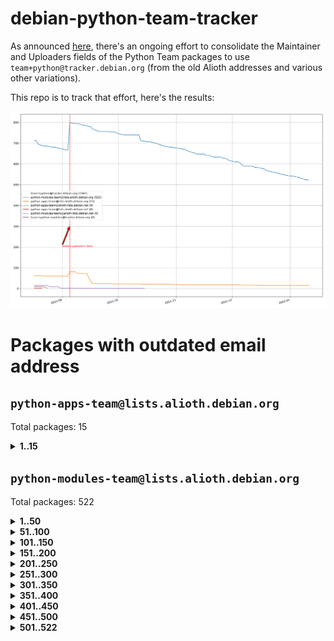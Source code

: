 # debian-python-team-tracker



As announced [here](https://lists.debian.org/debian-python/2021/08/msg00006.html), there's an ongoing effort to consolidate the Maintainer and Uploaders fields of the Python Team packages to use `team+python@tracker.debian.org` (from the old Alioth addresses and various other variations).



This repo is to track that effort, here's the results:



![Python team emails](images/python_team_emails.svg)


# Packages with outdated email address

## `python-apps-team@lists.alioth.debian.org`
Total packages: 15
<details>
<summary><b>1..15</b></summary>


| # | Package | Version |
| --- | --- | --- |
| 1 | [ctop](https://tracker.debian.org/ctop) | 1.0.0-2.1 |
| 2 | [db2twitter](https://tracker.debian.org/db2twitter) | 0.6-1.1 |
| 3 | [dodgy](https://tracker.debian.org/dodgy) | 0.1.9-3 |
| 4 | [etm](https://tracker.debian.org/etm) | 3.2.30-1.1 |
| 5 | [firmware-microbit-micropython](https://tracker.debian.org/firmware-microbit-micropython) | 1.0.1-2 |
| 6 | [freealchemist](https://tracker.debian.org/freealchemist) | 0.5-1.1 |
| 7 | [kanboard-cli](https://tracker.debian.org/kanboard-cli) | 0.0.2-1.1 |
| 8 | [lightyears](https://tracker.debian.org/lightyears) | 1.4-2 |
| 9 | [pipenv](https://tracker.debian.org/pipenv) | 11.9.0-1.1 |
| 10 | [prospector](https://tracker.debian.org/prospector) | 1.1.7-2 |
| 11 | [pybik](https://tracker.debian.org/pybik) | 3.0-3.1 |
| 12 | [retweet](https://tracker.debian.org/retweet) | 0.10-1.1 |
| 13 | [sen](https://tracker.debian.org/sen) | 0.6.1-0.1 |
| 14 | [sinntp](https://tracker.debian.org/sinntp) | 1.6-1.2 |
| 15 | [smem](https://tracker.debian.org/smem) | 1.5-1.1 |
</details>

## `python-modules-team@lists.alioth.debian.org`
Total packages: 522
<details>
<summary><b>1..50</b></summary>


| # | Package | Version |
| --- | --- | --- |
| 1 | [anorack](https://tracker.debian.org/anorack) | 0.2.7-1 |
| 2 | [anosql](https://tracker.debian.org/anosql) | 1.0.1-1 |
| 3 | [appdirs](https://tracker.debian.org/appdirs) | 1.4.4-1 |
| 4 | [asn1crypto](https://tracker.debian.org/asn1crypto) | 1.4.0-1 |
| 5 | [astral](https://tracker.debian.org/astral) | 1.6.1-2 |
| 6 | [authres](https://tracker.debian.org/authres) | 1.2.0-2 |
| 7 | [automat](https://tracker.debian.org/automat) | 20.2.0-1 |
| 8 | [azure-cosmos-table-python](https://tracker.debian.org/azure-cosmos-table-python) | 1.0.5+git20191025-5 |
| 9 | [bdist-nsi](https://tracker.debian.org/bdist-nsi) | 0.1.5-2 |
| 10 | [bernhard](https://tracker.debian.org/bernhard) | 0.2.6-2 |
| 11 | [betamax](https://tracker.debian.org/betamax) | 0.8.1-2 |
| 12 | [bibtexparser](https://tracker.debian.org/bibtexparser) | 1.1.0+ds-3 |
| 13 | [binaryornot](https://tracker.debian.org/binaryornot) | 0.4.4+dfsg-4 |
| 14 | [bitstruct](https://tracker.debian.org/bitstruct) | 8.9.0-1 |
| 15 | [case](https://tracker.debian.org/case) | 1.5.3+dfsg-3 |
| 16 | [cerealizer](https://tracker.debian.org/cerealizer) | 0.8.1-3 |
| 17 | [chardet](https://tracker.debian.org/chardet) | 4.0.0-1 |
| 18 | [chargebee-python](https://tracker.debian.org/chargebee-python) | 1.6.6-1 |
| 19 | [codicefiscale](https://tracker.debian.org/codicefiscale) | 0.9+ds0-2 |
| 20 | [colorclass](https://tracker.debian.org/colorclass) | 2.2.0-2.2 |
| 21 | [colorspacious](https://tracker.debian.org/colorspacious) | 1.1.2-2 |
| 22 | [commonmark](https://tracker.debian.org/commonmark) | 0.9.1-3 |
| 23 | [constantly](https://tracker.debian.org/constantly) | 15.1.0-2 |
| 24 | [contextlib2](https://tracker.debian.org/contextlib2) | 0.6.0.post1-1 |
| 25 | [cookiecutter](https://tracker.debian.org/cookiecutter) | 1.7.3-1 |
| 26 | [coreapi](https://tracker.debian.org/coreapi) | 2.3.3-4 |
| 27 | [coreschema](https://tracker.debian.org/coreschema) | 0.0.4-3 |
| 28 | [cov-core](https://tracker.debian.org/cov-core) | 1.15.0-3 |
| 29 | [cppy](https://tracker.debian.org/cppy) | 1.1.0-2 |
| 30 | [cram](https://tracker.debian.org/cram) | 0.7-4 |
| 31 | [cssutils](https://tracker.debian.org/cssutils) | 1.0.2-3 |
| 32 | [d2to1](https://tracker.debian.org/d2to1) | 0.2.12-2 |
| 33 | [deap](https://tracker.debian.org/deap) | 1.3.1-2 |
| 34 | [debiancontributors](https://tracker.debian.org/debiancontributors) | 0.7.8-2 |
| 35 | [devpi-common](https://tracker.debian.org/devpi-common) | 3.2.2-1.1 |
| 36 | [django-ajax-selects](https://tracker.debian.org/django-ajax-selects) | 1.7.0-3 |
| 37 | [django-bitfield](https://tracker.debian.org/django-bitfield) | 1.9.6-2 |
| 38 | [django-dirtyfields](https://tracker.debian.org/django-dirtyfields) | 1.3.1-2 |
| 39 | [django-downloadview](https://tracker.debian.org/django-downloadview) | 2.1.1-1 |
| 40 | [django-environ](https://tracker.debian.org/django-environ) | 0.4.4-2 |
| 41 | [django-filter](https://tracker.debian.org/django-filter) | 2.4.0-1 |
| 42 | [django-hvad](https://tracker.debian.org/django-hvad) | 1.8.0-1.1 |
| 43 | [django-js-reverse](https://tracker.debian.org/django-js-reverse) | 0.7.3-1.1 |
| 44 | [django-macaddress](https://tracker.debian.org/django-macaddress) | 1.5.0-2 |
| 45 | [django-memoize](https://tracker.debian.org/django-memoize) | 2.2.0+dfsg-1 |
| 46 | [django-nose](https://tracker.debian.org/django-nose) | 1.4.6-2.1 |
| 47 | [django-notification](https://tracker.debian.org/django-notification) | 1.2.0-3 |
| 48 | [django-pagination](https://tracker.debian.org/django-pagination) | 1.0.7-4 |
| 49 | [django-paintstore](https://tracker.debian.org/django-paintstore) | 0.2-4 |
| 50 | [django-picklefield](https://tracker.debian.org/django-picklefield) | 3.0.1-1 |
</details>
<details>
<summary><b>51..100</b></summary>

| # | Package | Version |
| --- | --- | --- |
| 51 | [django-pipeline](https://tracker.debian.org/django-pipeline) | 1.6.14-3 |
| 52 | [django-q](https://tracker.debian.org/django-q) | 1.2.1-1 |
| 53 | [django-recurrence](https://tracker.debian.org/django-recurrence) | 1.10.3-1 |
| 54 | [django-simple-redis-admin](https://tracker.debian.org/django-simple-redis-admin) | 1.4.0-2 |
| 55 | [django-stronghold](https://tracker.debian.org/django-stronghold) | 0.3.0+debian-2 |
| 56 | [django-webpack-loader](https://tracker.debian.org/django-webpack-loader) | 0.6.0-2 |
| 57 | [django-wkhtmltopdf](https://tracker.debian.org/django-wkhtmltopdf) | 3.3.0-1 |
| 58 | [django-xmlrpc](https://tracker.debian.org/django-xmlrpc) | 0.1.8-2 |
| 59 | [djangorestframework-api-key](https://tracker.debian.org/djangorestframework-api-key) | 2.0.0-2 |
| 60 | [dkimpy](https://tracker.debian.org/dkimpy) | 1.0.5-1 |
| 61 | [dnsdiag](https://tracker.debian.org/dnsdiag) | 1.7.0-1.1 |
| 62 | [dockerpty](https://tracker.debian.org/dockerpty) | 0.4.1-2 |
| 63 | [dominate](https://tracker.debian.org/dominate) | 2.3.1-2 |
| 64 | [drf-generators](https://tracker.debian.org/drf-generators) | 0.5.0-1 |
| 65 | [elasticsearch-curator](https://tracker.debian.org/elasticsearch-curator) | 5.8.1-1 |
| 66 | [enum34](https://tracker.debian.org/enum34) | 1.1.6-4 |
| 67 | [enzyme](https://tracker.debian.org/enzyme) | 0.4.1-2 |
| 68 | [exam](https://tracker.debian.org/exam) | 0.10.5-3 |
| 69 | [factory-boy](https://tracker.debian.org/factory-boy) | 2.11.1-3 |
| 70 | [faker](https://tracker.debian.org/faker) | 0.9.3-0.1 |
| 71 | [fakesleep](https://tracker.debian.org/fakesleep) | 0.1-2 |
| 72 | [fastchunking](https://tracker.debian.org/fastchunking) | 0.0.3-2 |
| 73 | [feedgenerator](https://tracker.debian.org/feedgenerator) | 1.9-2 |
| 74 | [flake8-polyfill](https://tracker.debian.org/flake8-polyfill) | 1.0.2-2 |
| 75 | [flask-api](https://tracker.debian.org/flask-api) | 1.1+dfsg-1.1 |
| 76 | [flask-babelex](https://tracker.debian.org/flask-babelex) | 0.9.4-1 |
| 77 | [flask-bcrypt](https://tracker.debian.org/flask-bcrypt) | 0.7.1-2 |
| 78 | [flask-compress](https://tracker.debian.org/flask-compress) | 1.4.0-3 |
| 79 | [flask-gravatar](https://tracker.debian.org/flask-gravatar) | 0.4.2-2 |
| 80 | [flask-htmlmin](https://tracker.debian.org/flask-htmlmin) | 1.3.2-2 |
| 81 | [flask-ldapconn](https://tracker.debian.org/flask-ldapconn) | 0.7.2-1.1 |
| 82 | [flask-limiter](https://tracker.debian.org/flask-limiter) | 1.0.1-2 |
| 83 | [flask-login](https://tracker.debian.org/flask-login) | 0.5.0-1 |
| 84 | [flask-mail](https://tracker.debian.org/flask-mail) | 0.9.1+dfsg1-1.1 |
| 85 | [flask-mongoengine](https://tracker.debian.org/flask-mongoengine) | 0.9.3-4 |
| 86 | [flask-multistatic](https://tracker.debian.org/flask-multistatic) | 1.0-2 |
| 87 | [flask-script](https://tracker.debian.org/flask-script) | 2.0.6-2 |
| 88 | [flask-silk](https://tracker.debian.org/flask-silk) | 0.2-18 |
| 89 | [flask-wtf](https://tracker.debian.org/flask-wtf) | 0.14.3-1 |
| 90 | [flufl.bounce](https://tracker.debian.org/flufl.bounce) | 3.0.1-1 |
| 91 | [flufl.enum](https://tracker.debian.org/flufl.enum) | 4.1.1-3 |
| 92 | [flufl.i18n](https://tracker.debian.org/flufl.i18n) | 3.0.1-1 |
| 93 | [flufl.lock](https://tracker.debian.org/flufl.lock) | 5.0.1-1 |
| 94 | [flufl.password](https://tracker.debian.org/flufl.password) | 1.3-3 |
| 95 | [flufl.testing](https://tracker.debian.org/flufl.testing) | 0.7-2 |
| 96 | [gerritlib](https://tracker.debian.org/gerritlib) | 0.8.0-2 |
| 97 | [gmplot](https://tracker.debian.org/gmplot) | 1.2.0-2 |
| 98 | [gtextfsm](https://tracker.debian.org/gtextfsm) | 1.1.0-2 |
| 99 | [gtts](https://tracker.debian.org/gtts) | 2.0.3-1 |
| 100 | [gtts-token](https://tracker.debian.org/gtts-token) | 1.1.3-1 |
</details>
<details>
<summary><b>101..150</b></summary>

| # | Package | Version |
| --- | --- | --- |
| 101 | [guzzle-sphinx-theme](https://tracker.debian.org/guzzle-sphinx-theme) | 0.7.11-5 |
| 102 | [hachoir](https://tracker.debian.org/hachoir) | 3.1.0+dfsg-3 |
| 103 | [haproxy-log-analysis](https://tracker.debian.org/haproxy-log-analysis) | 2.0~b0-2 |
| 104 | [heapdict](https://tracker.debian.org/heapdict) | 1.0.1-1 |
| 105 | [hiro](https://tracker.debian.org/hiro) | 0.5-2 |
| 106 | [hypothesis-auto](https://tracker.debian.org/hypothesis-auto) | 1.1.4-2 |
| 107 | [importmagic](https://tracker.debian.org/importmagic) | 0.1.7-2 |
| 108 | [inflection](https://tracker.debian.org/inflection) | 0.3.1-2 |
| 109 | [jpylyzer](https://tracker.debian.org/jpylyzer) | 2.0.0-3 |
| 110 | [json-tricks](https://tracker.debian.org/json-tricks) | 3.11.0-2 |
| 111 | [jsonhyperschema-codec](https://tracker.debian.org/jsonhyperschema-codec) | 1.0.3-2 |
| 112 | [junos-eznc](https://tracker.debian.org/junos-eznc) | 2.1.7-3 |
| 113 | [jupyter-sphinx-theme](https://tracker.debian.org/jupyter-sphinx-theme) | 0.0.6+ds1-10 |
| 114 | [kitchen](https://tracker.debian.org/kitchen) | 1.2.6-2 |
| 115 | [kivy](https://tracker.debian.org/kivy) | 1.11.0-2 |
| 116 | [lazr.delegates](https://tracker.debian.org/lazr.delegates) | 2.0.3-2 |
| 117 | [lazr.smtptest](https://tracker.debian.org/lazr.smtptest) | 2.0.3-2 |
| 118 | [lexicon](https://tracker.debian.org/lexicon) | 3.3.17-1 |
| 119 | [libthumbor](https://tracker.debian.org/libthumbor) | 1.3.3-2 |
| 120 | [logilab-constraint](https://tracker.debian.org/logilab-constraint) | 0.6.0-2 |
| 121 | [mako](https://tracker.debian.org/mako) | 1.1.3+ds1-2 |
| 122 | [manuel](https://tracker.debian.org/manuel) | 1.10.1-2 |
| 123 | [mercurial-extension-utils](https://tracker.debian.org/mercurial-extension-utils) | 1.5.1-3 |
| 124 | [mercurial-keyring](https://tracker.debian.org/mercurial-keyring) | 1.3.1-3 |
| 125 | [milksnake](https://tracker.debian.org/milksnake) | 0.1.5-1 |
| 126 | [mimerender](https://tracker.debian.org/mimerender) | 0.6.0-2 |
| 127 | [mmllib](https://tracker.debian.org/mmllib) | 0.3.0.post1-2 |
| 128 | [mockldap](https://tracker.debian.org/mockldap) | 0.3.0-4 |
| 129 | [modernize](https://tracker.debian.org/modernize) | 0.7-2 |
| 130 | [moksha.common](https://tracker.debian.org/moksha.common) | 1.2.5-4 |
| 131 | [mrtparse](https://tracker.debian.org/mrtparse) | 1.6-2 |
| 132 | [musicbrainzngs](https://tracker.debian.org/musicbrainzngs) | 0.7.1-2 |
| 133 | [mutagen](https://tracker.debian.org/mutagen) | 1.45.1-2 |
| 134 | [mwic](https://tracker.debian.org/mwic) | 0.7.8-1 |
| 135 | [mysql-connector-python](https://tracker.debian.org/mysql-connector-python) | 8.0.15-2 |
| 136 | [nb2plots](https://tracker.debian.org/nb2plots) | 0.6-2 |
| 137 | [netmiko](https://tracker.debian.org/netmiko) | 2.4.2-1 |
| 138 | [networkx](https://tracker.debian.org/networkx) | 2.5+ds-2 |
| 139 | [nose2](https://tracker.debian.org/nose2) | 0.9.2-1 |
| 140 | [nose2-cov](https://tracker.debian.org/nose2-cov) | 1.0a4-3 |
| 141 | [ntplib](https://tracker.debian.org/ntplib) | 0.3.3-2 |
| 142 | [numpy-stl](https://tracker.debian.org/numpy-stl) | 2.9.0-1 |
| 143 | [numpydoc](https://tracker.debian.org/numpydoc) | 1.1.0-3 |
| 144 | [obsub](https://tracker.debian.org/obsub) | 0.2-4 |
| 145 | [okasha](https://tracker.debian.org/okasha) | 0.2.4-4 |
| 146 | [overpass](https://tracker.debian.org/overpass) | 0.7-1 |
| 147 | [pastescript](https://tracker.debian.org/pastescript) | 2.0.2-4 |
| 148 | [pep8](https://tracker.debian.org/pep8) | 1.7.1-9 |
| 149 | [pep8-naming](https://tracker.debian.org/pep8-naming) | 0.10.0-1 |
| 150 | [pg8000](https://tracker.debian.org/pg8000) | 1.10.6-2 |
</details>
<details>
<summary><b>151..200</b></summary>

| # | Package | Version |
| --- | --- | --- |
| 151 | [pidcat](https://tracker.debian.org/pidcat) | 2.1.0-4 |
| 152 | [pilkit](https://tracker.debian.org/pilkit) | 2.0-3 |
| 153 | [plastex](https://tracker.debian.org/plastex) | 2.1-2 |
| 154 | [portio](https://tracker.debian.org/portio) | 0.5-4 |
| 155 | [power](https://tracker.debian.org/power) | 1.4+dfsg-4 |
| 156 | [pprintpp](https://tracker.debian.org/pprintpp) | 0.4.0-2 |
| 157 | [preggy](https://tracker.debian.org/preggy) | 1.4.4-1 |
| 158 | [ptable](https://tracker.debian.org/ptable) | 0.9.2-2 |
| 159 | [py-radix](https://tracker.debian.org/py-radix) | 0.10.0-3 |
| 160 | [py3dns](https://tracker.debian.org/py3dns) | 3.2.1-1 |
| 161 | [pyasn1](https://tracker.debian.org/pyasn1) | 0.4.8-1 |
| 162 | [pybindgen](https://tracker.debian.org/pybindgen) | 0.20.0+dfsg1-2 |
| 163 | [pycallgraph](https://tracker.debian.org/pycallgraph) | 1.1.3-1.2 |
| 164 | [pyclamd](https://tracker.debian.org/pyclamd) | 0.4.0-2 |
| 165 | [pycodestyle](https://tracker.debian.org/pycodestyle) | 2.6.0-1 |
| 166 | [pycxx](https://tracker.debian.org/pycxx) | 7.1.4-0.2 |
| 167 | [pydbus](https://tracker.debian.org/pydbus) | 0.6.0-4 |
| 168 | [pydenticon](https://tracker.debian.org/pydenticon) | 0.3.1-2 |
| 169 | [pydispatcher](https://tracker.debian.org/pydispatcher) | 2.0.5-2 |
| 170 | [pydle](https://tracker.debian.org/pydle) | 0.9.4-2 |
| 171 | [pyeapi](https://tracker.debian.org/pyeapi) | 0.8.1-2 |
| 172 | [pyee](https://tracker.debian.org/pyee) | 7.0.2-1 |
| 173 | [pyenchant](https://tracker.debian.org/pyenchant) | 3.2.0-1 |
| 174 | [pyfg](https://tracker.debian.org/pyfg) | 0.50-2 |
| 175 | [pyfiglet](https://tracker.debian.org/pyfiglet) | 0.8.0+dfsg-1 |
| 176 | [pyfribidi](https://tracker.debian.org/pyfribidi) | 0.12.0+repack-7 |
| 177 | [pygeoif](https://tracker.debian.org/pygeoif) | 0.7-2 |
| 178 | [pygtail](https://tracker.debian.org/pygtail) | 0.6.1-2 |
| 179 | [pygtkspellcheck](https://tracker.debian.org/pygtkspellcheck) | 4.0.5-2 |
| 180 | [pyinotify](https://tracker.debian.org/pyinotify) | 0.9.6-1.3 |
| 181 | [pyiosxr](https://tracker.debian.org/pyiosxr) | 0.52-1.1 |
| 182 | [pyjavaproperties](https://tracker.debian.org/pyjavaproperties) | 0.7-2 |
| 183 | [pyjokes](https://tracker.debian.org/pyjokes) | 0.5.0-3 |
| 184 | [pykcs11](https://tracker.debian.org/pykcs11) | 1.5.10-1 |
| 185 | [pylama](https://tracker.debian.org/pylama) | 7.4.3-3 |
| 186 | [pylibmc](https://tracker.debian.org/pylibmc) | 1.5.2-3 |
| 187 | [pylint-celery](https://tracker.debian.org/pylint-celery) | 0.3-5 |
| 188 | [pylint-common](https://tracker.debian.org/pylint-common) | 0.2.5-4 |
| 189 | [pylint-django](https://tracker.debian.org/pylint-django) | 2.0.13-1 |
| 190 | [pylint-flask](https://tracker.debian.org/pylint-flask) | 0.5-4 |
| 191 | [pylint-plugin-utils](https://tracker.debian.org/pylint-plugin-utils) | 0.6-1 |
| 192 | [pymacs](https://tracker.debian.org/pymacs) | 0.25-3 |
| 193 | [pymodbus](https://tracker.debian.org/pymodbus) | 2.1.0+dfsg-2 |
| 194 | [pynag](https://tracker.debian.org/pynag) | 1.1.2+dfsg-2 |
| 195 | [pynliner](https://tracker.debian.org/pynliner) | 0.8.0-2 |
| 196 | [pyopengl](https://tracker.debian.org/pyopengl) | 3.1.5+dfsg-1 |
| 197 | [pyparsing](https://tracker.debian.org/pyparsing) | 2.4.7-1 |
| 198 | [pyprind](https://tracker.debian.org/pyprind) | 2.11.2-2 |
| 199 | [pyquery](https://tracker.debian.org/pyquery) | 1.2.9-4 |
| 200 | [pyrad](https://tracker.debian.org/pyrad) | 2.1-2 |
</details>
<details>
<summary><b>201..250</b></summary>

| # | Package | Version |
| --- | --- | --- |
| 201 | [pyrsistent](https://tracker.debian.org/pyrsistent) | 0.15.5-1 |
| 202 | [pysimplesoap](https://tracker.debian.org/pysimplesoap) | 1.16.2-3 |
| 203 | [pysmi](https://tracker.debian.org/pysmi) | 0.3.2-2 |
| 204 | [pysodium](https://tracker.debian.org/pysodium) | 0.7.0-2 |
| 205 | [pyspf](https://tracker.debian.org/pyspf) | 2.0.14-2 |
| 206 | [pysrt](https://tracker.debian.org/pysrt) | 1.0.1-2 |
| 207 | [pyssim](https://tracker.debian.org/pyssim) | 0.2-2 |
| 208 | [pytaglib](https://tracker.debian.org/pytaglib) | 0.3.6+dfsg-2 |
| 209 | [pytds](https://tracker.debian.org/pytds) | 1.10.0-1 |
| 210 | [pytest-bdd](https://tracker.debian.org/pytest-bdd) | 3.2.1-1 |
| 211 | [pytest-cookies](https://tracker.debian.org/pytest-cookies) | 0.4.0-1 |
| 212 | [pytest-django](https://tracker.debian.org/pytest-django) | 3.5.1-1 |
| 213 | [pytest-expect](https://tracker.debian.org/pytest-expect) | 1.1.0-2 |
| 214 | [pytest-httpbin](https://tracker.debian.org/pytest-httpbin) | 1.0.0-2 |
| 215 | [pytest-instafail](https://tracker.debian.org/pytest-instafail) | 0.4.2-1 |
| 216 | [pytest-runner](https://tracker.debian.org/pytest-runner) | 2.11.1-1.2 |
| 217 | [pytest-sugar](https://tracker.debian.org/pytest-sugar) | 0.9.4-1 |
| 218 | [pytest-tornado](https://tracker.debian.org/pytest-tornado) | 0.8.1-1 |
| 219 | [pytest-vcr](https://tracker.debian.org/pytest-vcr) | 1.0.2-2 |
| 220 | [python-activipy](https://tracker.debian.org/python-activipy) | 0.1-7 |
| 221 | [python-adal](https://tracker.debian.org/python-adal) | 1.2.2-1 |
| 222 | [python-aiohttp-session](https://tracker.debian.org/python-aiohttp-session) | 2.9.0-2 |
| 223 | [python-aioinflux](https://tracker.debian.org/python-aioinflux) | 0.9.0-2 |
| 224 | [python-aiomeasures](https://tracker.debian.org/python-aiomeasures) | 0.5.14-3 |
| 225 | [python-amqplib](https://tracker.debian.org/python-amqplib) | 1.0.2-2 |
| 226 | [python-apptools](https://tracker.debian.org/python-apptools) | 4.5.0-1.1 |
| 227 | [python-aptly](https://tracker.debian.org/python-aptly) | 0.12.10-2 |
| 228 | [python-args](https://tracker.debian.org/python-args) | 0.1.0-3 |
| 229 | [python-arpy](https://tracker.debian.org/python-arpy) | 1.1.1-4 |
| 230 | [python-astor](https://tracker.debian.org/python-astor) | 0.8.1-1 |
| 231 | [python-base58](https://tracker.debian.org/python-base58) | 1.0.3-1.1 |
| 232 | [python-bcdoc](https://tracker.debian.org/python-bcdoc) | 0.16.0-2 |
| 233 | [python-bioblend](https://tracker.debian.org/python-bioblend) | 0.7.0-3 |
| 234 | [python-bitbucket-api](https://tracker.debian.org/python-bitbucket-api) | 0.5.0-3 |
| 235 | [python-box](https://tracker.debian.org/python-box) | 3.4.6-2 |
| 236 | [python-btrees](https://tracker.debian.org/python-btrees) | 4.3.1-2 |
| 237 | [python-cerberus](https://tracker.debian.org/python-cerberus) | 1.3.2-1 |
| 238 | [python-click-log](https://tracker.debian.org/python-click-log) | 0.2.1-2 |
| 239 | [python-clint](https://tracker.debian.org/python-clint) | 0.5.1-3 |
| 240 | [python-cluster](https://tracker.debian.org/python-cluster) | 1.3.3-3 |
| 241 | [python-cmarkgfm](https://tracker.debian.org/python-cmarkgfm) | 0.4.2-1 |
| 242 | [python-coloredlogs](https://tracker.debian.org/python-coloredlogs) | 7.3-2 |
| 243 | [python-colour](https://tracker.debian.org/python-colour) | 0.1.5-2 |
| 244 | [python-consul](https://tracker.debian.org/python-consul) | 0.7.1-1.1 |
| 245 | [python-cookies](https://tracker.debian.org/python-cookies) | 2.2.1-3 |
| 246 | [python-cpuinfo](https://tracker.debian.org/python-cpuinfo) | 5.0.0-2 |
| 247 | [python-crcmod](https://tracker.debian.org/python-crcmod) | 1.7+dfsg-2 |
| 248 | [python-cs](https://tracker.debian.org/python-cs) | 2.7.1-1 |
| 249 | [python-dbfread](https://tracker.debian.org/python-dbfread) | 2.0.7-3 |
| 250 | [python-decorator](https://tracker.debian.org/python-decorator) | 4.4.2-2 |
</details>
<details>
<summary><b>251..300</b></summary>

| # | Package | Version |
| --- | --- | --- |
| 251 | [python-demjson](https://tracker.debian.org/python-demjson) | 2.2.4-5 |
| 252 | [python-diaspy](https://tracker.debian.org/python-diaspy) | 0.6.0-2 |
| 253 | [python-dict2xml](https://tracker.debian.org/python-dict2xml) | 1.7.0-1 |
| 254 | [python-dictobj](https://tracker.debian.org/python-dictobj) | 0.4-4 |
| 255 | [python-distutils-extra](https://tracker.debian.org/python-distutils-extra) | 2.45 |
| 256 | [python-django-casclient](https://tracker.debian.org/python-django-casclient) | 1.5.3-1 |
| 257 | [python-django-etcd-settings](https://tracker.debian.org/python-django-etcd-settings) | 0.1.13+dfsg-3 |
| 258 | [python-django-gravatar2](https://tracker.debian.org/python-django-gravatar2) | 1.4.4-2 |
| 259 | [python-django-jsonfield](https://tracker.debian.org/python-django-jsonfield) | 1.4.0-2 |
| 260 | [python-django-push-notifications](https://tracker.debian.org/python-django-push-notifications) | 1.4.1-1 |
| 261 | [python-django-simple-history](https://tracker.debian.org/python-django-simple-history) | 2.7.0-1.1 |
| 262 | [python-doubleratchet](https://tracker.debian.org/python-doubleratchet) | 0.6.0-2 |
| 263 | [python-dpkt](https://tracker.debian.org/python-dpkt) | 1.9.2-2 |
| 264 | [python-easywebdav](https://tracker.debian.org/python-easywebdav) | 1.2.0-8 |
| 265 | [python-envisage](https://tracker.debian.org/python-envisage) | 4.9.0-2.1 |
| 266 | [python-envparse](https://tracker.debian.org/python-envparse) | 0.2.0-2 |
| 267 | [python-envs](https://tracker.debian.org/python-envs) | 1.2.6-1.1 |
| 268 | [python-epc](https://tracker.debian.org/python-epc) | 0.0.5-3 |
| 269 | [python-etcd](https://tracker.debian.org/python-etcd) | 0.4.5-2 |
| 270 | [python-ethtool](https://tracker.debian.org/python-ethtool) | 0.14-3 |
| 271 | [python-ewmh](https://tracker.debian.org/python-ewmh) | 0.1.6-2 |
| 272 | [python-exotel](https://tracker.debian.org/python-exotel) | 0.1.5-2 |
| 273 | [python-feather-format](https://tracker.debian.org/python-feather-format) | 0.3.1+dfsg1-4 |
| 274 | [python-flaky](https://tracker.debian.org/python-flaky) | 3.7.0-1 |
| 275 | [python-flask-marshmallow](https://tracker.debian.org/python-flask-marshmallow) | 0.10.1-4 |
| 276 | [python-flask-seeder](https://tracker.debian.org/python-flask-seeder) | 0.1~a2-2 |
| 277 | [python-genty](https://tracker.debian.org/python-genty) | 1.3.2-1 |
| 278 | [python-geoip](https://tracker.debian.org/python-geoip) | 1.3.2-3 |
| 279 | [python-geoip2](https://tracker.debian.org/python-geoip2) | 2.9.0+dfsg1-2 |
| 280 | [python-gflags](https://tracker.debian.org/python-gflags) | 1.5.1-7 |
| 281 | [python-glob2](https://tracker.debian.org/python-glob2) | 0.5-3 |
| 282 | [python-hashids](https://tracker.debian.org/python-hashids) | 1.3.1-1 |
| 283 | [python-hidapi](https://tracker.debian.org/python-hidapi) | 0.9.0.post3-2 |
| 284 | [python-hiredis](https://tracker.debian.org/python-hiredis) | 1.0.1-1 |
| 285 | [python-hpilo](https://tracker.debian.org/python-hpilo) | 4.3-3 |
| 286 | [python-html2text](https://tracker.debian.org/python-html2text) | 2020.1.16-1 |
| 287 | [python-http-parser](https://tracker.debian.org/python-http-parser) | 0.9.0-1 |
| 288 | [python-httptools](https://tracker.debian.org/python-httptools) | 0.1.1-1 |
| 289 | [python-icalendar](https://tracker.debian.org/python-icalendar) | 4.0.3-4 |
| 290 | [python-iniparse](https://tracker.debian.org/python-iniparse) | 0.4-3 |
| 291 | [python-ipaddr](https://tracker.debian.org/python-ipaddr) | 2.2.0-4 |
| 292 | [python-ipaddress](https://tracker.debian.org/python-ipaddress) | 1.0.23-1 |
| 293 | [python-ipfix](https://tracker.debian.org/python-ipfix) | 0.9.7-2 |
| 294 | [python-irodsclient](https://tracker.debian.org/python-irodsclient) | 0.8.1-2 |
| 295 | [python-isc-dhcp-leases](https://tracker.debian.org/python-isc-dhcp-leases) | 0.9.1-2 |
| 296 | [python-iso3166](https://tracker.debian.org/python-iso3166) | 0.8.git20170319-2 |
| 297 | [python-isoweek](https://tracker.debian.org/python-isoweek) | 1.3.3-3 |
| 298 | [python-jmespath](https://tracker.debian.org/python-jmespath) | 0.10.0-1 |
| 299 | [python-jsonrpc](https://tracker.debian.org/python-jsonrpc) | 1.13.0-1 |
| 300 | [python-junit-xml](https://tracker.debian.org/python-junit-xml) | 1.9-1 |
</details>
<details>
<summary><b>301..350</b></summary>

| # | Package | Version |
| --- | --- | --- |
| 301 | [python-kanboard](https://tracker.debian.org/python-kanboard) | 1.0.1-1.1 |
| 302 | [python-langdetect](https://tracker.debian.org/python-langdetect) | 1.0.7-4 |
| 303 | [python-ldap](https://tracker.debian.org/python-ldap) | 3.2.0-4 |
| 304 | [python-ldapdomaindump](https://tracker.debian.org/python-ldapdomaindump) | 0.9.3-1 |
| 305 | [python-libguess](https://tracker.debian.org/python-libguess) | 1.1-4 |
| 306 | [python-logfury](https://tracker.debian.org/python-logfury) | 0.1.2-4 |
| 307 | [python-lupa](https://tracker.debian.org/python-lupa) | 1.9+dfsg-1 |
| 308 | [python-mailer](https://tracker.debian.org/python-mailer) | 0.8.1-4 |
| 309 | [python-mastodon](https://tracker.debian.org/python-mastodon) | 1.5.1-1 |
| 310 | [python-mccabe](https://tracker.debian.org/python-mccabe) | 0.6.1-3 |
| 311 | [python-measurement](https://tracker.debian.org/python-measurement) | 2.0.1-2 |
| 312 | [python-meld3](https://tracker.debian.org/python-meld3) | 1.0.2-3 |
| 313 | [python-mnemonic](https://tracker.debian.org/python-mnemonic) | 0.19-1 |
| 314 | [python-model-mommy](https://tracker.debian.org/python-model-mommy) | 1.6.0-2 |
| 315 | [python-morris](https://tracker.debian.org/python-morris) | 1.2-2 |
| 316 | [python-mpegdash](https://tracker.debian.org/python-mpegdash) | 0.2.0-1 |
| 317 | [python-multidict](https://tracker.debian.org/python-multidict) | 5.1.0-1 |
| 318 | [python-munch](https://tracker.debian.org/python-munch) | 2.3.2-2 |
| 319 | [python-murmurhash](https://tracker.debian.org/python-murmurhash) | 1.0.2-1 |
| 320 | [python-nacl](https://tracker.debian.org/python-nacl) | 1.4.0-1 |
| 321 | [python-nine](https://tracker.debian.org/python-nine) | 1.1.0-1 |
| 322 | [python-noise](https://tracker.debian.org/python-noise) | 1.2.3-3 |
| 323 | [python-notify2](https://tracker.debian.org/python-notify2) | 0.3-4 |
| 324 | [python-ntlm-auth](https://tracker.debian.org/python-ntlm-auth) | 1.4.0-1 |
| 325 | [python-oauth](https://tracker.debian.org/python-oauth) | 1.0.1-6 |
| 326 | [python-offtrac](https://tracker.debian.org/python-offtrac) | 0.1.0-2.1 |
| 327 | [python-opcua](https://tracker.debian.org/python-opcua) | 0.98.11-1 |
| 328 | [python-openid-cla](https://tracker.debian.org/python-openid-cla) | 1.2-2 |
| 329 | [python-openid-teams](https://tracker.debian.org/python-openid-teams) | 1.2-2 |
| 330 | [python-openidc-client](https://tracker.debian.org/python-openidc-client) | 0.6.0-1.1 |
| 331 | [python-opentimestamps](https://tracker.debian.org/python-opentimestamps) | 0.4.1-1 |
| 332 | [python-padme](https://tracker.debian.org/python-padme) | 1.1.1-3 |
| 333 | [python-pampy](https://tracker.debian.org/python-pampy) | 1.8.4-2 |
| 334 | [python-path-and-address](https://tracker.debian.org/python-path-and-address) | 2.0.1-2 |
| 335 | [python-pathtools](https://tracker.debian.org/python-pathtools) | 0.1.2-4 |
| 336 | [python-paypal](https://tracker.debian.org/python-paypal) | 1.2.5-3 |
| 337 | [python-peakutils](https://tracker.debian.org/python-peakutils) | 1.3.3+ds-2 |
| 338 | [python-pem](https://tracker.debian.org/python-pem) | 19.1.0-1 |
| 339 | [python-persistent](https://tracker.debian.org/python-persistent) | 4.6.4-0.2 |
| 340 | [python-pex](https://tracker.debian.org/python-pex) | 1.1.14-3.1 |
| 341 | [python-pgpdump](https://tracker.debian.org/python-pgpdump) | 1.5-2 |
| 342 | [python-pgspecial](https://tracker.debian.org/python-pgspecial) | 1.11.10+dfsg1-1 |
| 343 | [python-phonenumbers](https://tracker.debian.org/python-phonenumbers) | 8.12.1-1 |
| 344 | [python-picklable-itertools](https://tracker.debian.org/python-picklable-itertools) | 0.1.1-3 |
| 345 | [python-plaster](https://tracker.debian.org/python-plaster) | 1.0-2 |
| 346 | [python-plaster-pastedeploy](https://tracker.debian.org/python-plaster-pastedeploy) | 0.5-3 |
| 347 | [python-prctl](https://tracker.debian.org/python-prctl) | 1.7-2 |
| 348 | [python-preshed](https://tracker.debian.org/python-preshed) | 3.0.2-1 |
| 349 | [python-pretend](https://tracker.debian.org/python-pretend) | 1.0.9-1 |
| 350 | [python-prettylog](https://tracker.debian.org/python-prettylog) | 0.1.0-2 |
</details>
<details>
<summary><b>351..400</b></summary>

| # | Package | Version |
| --- | --- | --- |
| 351 | [python-priority](https://tracker.debian.org/python-priority) | 1.3.0-3 |
| 352 | [python-progressbar](https://tracker.debian.org/python-progressbar) | 2.5-2 |
| 353 | [python-pskc](https://tracker.debian.org/python-pskc) | 1.1-3 |
| 354 | [python-publicsuffix2](https://tracker.debian.org/python-publicsuffix2) | 2.20191221-2 |
| 355 | [python-py-zipkin](https://tracker.debian.org/python-py-zipkin) | 0.15.0-1.1 |
| 356 | [python-pyasn1-modules](https://tracker.debian.org/python-pyasn1-modules) | 0.2.1-1 |
| 357 | [python-pyface](https://tracker.debian.org/python-pyface) | 6.1.2-2 |
| 358 | [python-pyftpdlib](https://tracker.debian.org/python-pyftpdlib) | 1.5.4-2 |
| 359 | [python-pygerrit2](https://tracker.debian.org/python-pygerrit2) | 2.0.4-2 |
| 360 | [python-pypump](https://tracker.debian.org/python-pypump) | 0.7-3 |
| 361 | [python-pysnmp4-apps](https://tracker.debian.org/python-pysnmp4-apps) | 0.3.2-2.2 |
| 362 | [python-pysnmp4-mibs](https://tracker.debian.org/python-pysnmp4-mibs) | 0.1.3-3 |
| 363 | [python-pytest-benchmark](https://tracker.debian.org/python-pytest-benchmark) | 3.2.2-2 |
| 364 | [python-pyvmomi](https://tracker.debian.org/python-pyvmomi) | 6.7.1-3 |
| 365 | [python-rarfile](https://tracker.debian.org/python-rarfile) | 3.1-1 |
| 366 | [python-ratelimiter](https://tracker.debian.org/python-ratelimiter) | 1.2.0.post0-1 |
| 367 | [python-redisearch-py](https://tracker.debian.org/python-redisearch-py) | 1.0.0-1 |
| 368 | [python-releases](https://tracker.debian.org/python-releases) | 1.6.3-1 |
| 369 | [python-repoze.lru](https://tracker.debian.org/python-repoze.lru) | 0.7-2 |
| 370 | [python-repoze.sphinx.autointerface](https://tracker.debian.org/python-repoze.sphinx.autointerface) | 0.8-0.2 |
| 371 | [python-repoze.tm2](https://tracker.debian.org/python-repoze.tm2) | 2.0-2 |
| 372 | [python-requests-ntlm](https://tracker.debian.org/python-requests-ntlm) | 1.1.0-1.1 |
| 373 | [python-requirements-detector](https://tracker.debian.org/python-requirements-detector) | 0.6-2 |
| 374 | [python-restless](https://tracker.debian.org/python-restless) | 2.1.1-2 |
| 375 | [python-rpaths](https://tracker.debian.org/python-rpaths) | 0.13-1.1 |
| 376 | [python-rply](https://tracker.debian.org/python-rply) | 0.7.7-2 |
| 377 | [python-schedutils](https://tracker.debian.org/python-schedutils) | 0.6-2.1 |
| 378 | [python-schema](https://tracker.debian.org/python-schema) | 0.6.7-3 |
| 379 | [python-schroot](https://tracker.debian.org/python-schroot) | 0.4-4 |
| 380 | [python-scp](https://tracker.debian.org/python-scp) | 0.13.0-2 |
| 381 | [python-scrapy-djangoitem](https://tracker.debian.org/python-scrapy-djangoitem) | 1.1.1-4 |
| 382 | [python-scripttest](https://tracker.debian.org/python-scripttest) | 1.3-3 |
| 383 | [python-scruffy](https://tracker.debian.org/python-scruffy) | 0.3.3-2 |
| 384 | [python-sdnotify](https://tracker.debian.org/python-sdnotify) | 0.3.1-2 |
| 385 | [python-serverfiles](https://tracker.debian.org/python-serverfiles) | 0.3.0-1 |
| 386 | [python-service-identity](https://tracker.debian.org/python-service-identity) | 18.1.0-6 |
| 387 | [python-sexpdata](https://tracker.debian.org/python-sexpdata) | 0.0.3-2 |
| 388 | [python-shade](https://tracker.debian.org/python-shade) | 1.30.0-3 |
| 389 | [python-shellescape](https://tracker.debian.org/python-shellescape) | 3.4.1-4 |
| 390 | [python-simpy](https://tracker.debian.org/python-simpy) | 2.3.1+dfsg-2 |
| 391 | [python-simpy3](https://tracker.debian.org/python-simpy3) | 3.0.11-2 |
| 392 | [python-slimmer](https://tracker.debian.org/python-slimmer) | 0.1.30-8 |
| 393 | [python-slugify](https://tracker.debian.org/python-slugify) | 4.0.0-1 |
| 394 | [python-smstrade](https://tracker.debian.org/python-smstrade) | 0.2.4-6 |
| 395 | [python-socketpool](https://tracker.debian.org/python-socketpool) | 0.5.3-5 |
| 396 | [python-sphinx-issues](https://tracker.debian.org/python-sphinx-issues) | 1.2.0-2 |
| 397 | [python-spur](https://tracker.debian.org/python-spur) | 0.3.21-1 |
| 398 | [python-srp](https://tracker.debian.org/python-srp) | 1.0.15-1 |
| 399 | [python-statsd](https://tracker.debian.org/python-statsd) | 3.3.0-2 |
| 400 | [python-stopit](https://tracker.debian.org/python-stopit) | 1.1.2-1 |
</details>
<details>
<summary><b>401..450</b></summary>

| # | Package | Version |
| --- | --- | --- |
| 401 | [python-structlog](https://tracker.debian.org/python-structlog) | 20.1.0-1 |
| 402 | [python-sunlight](https://tracker.debian.org/python-sunlight) | 1.1.5-3 |
| 403 | [python-suntime](https://tracker.debian.org/python-suntime) | 1.2.5-2 |
| 404 | [python-tempita](https://tracker.debian.org/python-tempita) | 0.5.2-6 |
| 405 | [python-test-server](https://tracker.debian.org/python-test-server) | 0.0.27-2 |
| 406 | [python-testing.common.database](https://tracker.debian.org/python-testing.common.database) | 2.0.0-2 |
| 407 | [python-testing.mysqld](https://tracker.debian.org/python-testing.mysqld) | 1.4.0-4 |
| 408 | [python-testing.postgresql](https://tracker.debian.org/python-testing.postgresql) | 1.3.0-2 |
| 409 | [python-thriftpy](https://tracker.debian.org/python-thriftpy) | 0.3.9+ds1-1 |
| 410 | [python-tinycss](https://tracker.debian.org/python-tinycss) | 0.4-3 |
| 411 | [python-tktreectrl](https://tracker.debian.org/python-tktreectrl) | 2.0.2-3 |
| 412 | [python-traits](https://tracker.debian.org/python-traits) | 5.2.0-2 |
| 413 | [python-traitsui](https://tracker.debian.org/python-traitsui) | 6.1.3-3 |
| 414 | [python-translationstring](https://tracker.debian.org/python-translationstring) | 1.4-1 |
| 415 | [python-twitter](https://tracker.debian.org/python-twitter) | 3.3-2 |
| 416 | [python-typeguard](https://tracker.debian.org/python-typeguard) | 2.2.2-1.1 |
| 417 | [python-tzlocal](https://tracker.debian.org/python-tzlocal) | 2.1-1 |
| 418 | [python-udatetime](https://tracker.debian.org/python-udatetime) | 0.0.16-4 |
| 419 | [python-unicodecsv](https://tracker.debian.org/python-unicodecsv) | 0.14.1-2 |
| 420 | [python-unidiff](https://tracker.debian.org/python-unidiff) | 0.5.5-2 |
| 421 | [python-urlobject](https://tracker.debian.org/python-urlobject) | 2.4.3-3 |
| 422 | [python-urwidtrees](https://tracker.debian.org/python-urwidtrees) | 1.0.3.dev0-1 |
| 423 | [python-utils](https://tracker.debian.org/python-utils) | 2.3.0-2 |
| 424 | [python-vagrant](https://tracker.debian.org/python-vagrant) | 0.5.15-3 |
| 425 | [python-venusian](https://tracker.debian.org/python-venusian) | 3.0.0-1 |
| 426 | [python-vobject](https://tracker.debian.org/python-vobject) | 0.9.6.1-0.2 |
| 427 | [python-webob](https://tracker.debian.org/python-webob) | 1:1.8.6-1.1 |
| 428 | [python-wget](https://tracker.debian.org/python-wget) | 3.2-3 |
| 429 | [python-wheezy.template](https://tracker.debian.org/python-wheezy.template) | 0.1.167-2 |
| 430 | [python-whoosh](https://tracker.debian.org/python-whoosh) | 2.7.4+git6-g9134ad92-5 |
| 431 | [python-wither](https://tracker.debian.org/python-wither) | 1.1-2 |
| 432 | [python-wsgilog](https://tracker.debian.org/python-wsgilog) | 0.3.1-3 |
| 433 | [python-x3dh](https://tracker.debian.org/python-x3dh) | 0.5.8-2 |
| 434 | [python-xeddsa](https://tracker.debian.org/python-xeddsa) | 0.4.6-2 |
| 435 | [python-yaswfp](https://tracker.debian.org/python-yaswfp) | 0.9.3-1.1 |
| 436 | [python-zc.customdoctests](https://tracker.debian.org/python-zc.customdoctests) | 1.0.1-2 |
| 437 | [python-zipp](https://tracker.debian.org/python-zipp) | 1.0.0-3 |
| 438 | [python-zxcvbn](https://tracker.debian.org/python-zxcvbn) | 4.4.28-2 |
| 439 | [python3-proselint](https://tracker.debian.org/python3-proselint) | 0.10.2-2 |
| 440 | [pythondialog](https://tracker.debian.org/pythondialog) | 3.5.1-1 |
| 441 | [pythonmagick](https://tracker.debian.org/pythonmagick) | 0.9.19-6 |
| 442 | [pytoml](https://tracker.debian.org/pytoml) | 0.1.21-1 |
| 443 | [pyuca](https://tracker.debian.org/pyuca) | 1.2-2 |
| 444 | [pyutilib](https://tracker.debian.org/pyutilib) | 5.8.0-1 |
| 445 | [pywavelets](https://tracker.debian.org/pywavelets) | 1.1.1-1 |
| 446 | [pywinrm](https://tracker.debian.org/pywinrm) | 0.3.0-2 |
| 447 | [quark-sphinx-theme](https://tracker.debian.org/quark-sphinx-theme) | 0.5.1-2 |
| 448 | [readlike](https://tracker.debian.org/readlike) | 0.1.3-1.1 |
| 449 | [recommonmark](https://tracker.debian.org/recommonmark) | 0.6.0+ds-1 |
| 450 | [redis-py-cluster](https://tracker.debian.org/redis-py-cluster) | 2.0.0-1 |
</details>
<details>
<summary><b>451..500</b></summary>

| # | Package | Version |
| --- | --- | --- |
| 451 | [reentry](https://tracker.debian.org/reentry) | 1.3.1-1 |
| 452 | [reparser](https://tracker.debian.org/reparser) | 1.4.3-1 |
| 453 | [requests-aws](https://tracker.debian.org/requests-aws) | 0.1.5-2 |
| 454 | [ripe-atlas-cousteau](https://tracker.debian.org/ripe-atlas-cousteau) | 1.4.2-3 |
| 455 | [ripe-atlas-sagan](https://tracker.debian.org/ripe-atlas-sagan) | 1.2.2-2 |
| 456 | [robot-detection](https://tracker.debian.org/robot-detection) | 0.4.0-2 |
| 457 | [routes](https://tracker.debian.org/routes) | 2.5.1-1 |
| 458 | [sgmllib3k](https://tracker.debian.org/sgmllib3k) | 1.0.0-3 |
| 459 | [simplegeneric](https://tracker.debian.org/simplegeneric) | 0.8.1-3 |
| 460 | [singledispatch](https://tracker.debian.org/singledispatch) | 3.4.0.3-3 |
| 461 | [sireader](https://tracker.debian.org/sireader) | 1.1.1-2 |
| 462 | [sleekxmpp](https://tracker.debian.org/sleekxmpp) | 1.3.3-6 |
| 463 | [slimit](https://tracker.debian.org/slimit) | 0.8.1-4 |
| 464 | [smartypants](https://tracker.debian.org/smartypants) | 2.0.0-2 |
| 465 | [sortedcontainers](https://tracker.debian.org/sortedcontainers) | 2.1.0-2 |
| 466 | [sparql-wrapper-python](https://tracker.debian.org/sparql-wrapper-python) | 1.8.5-1 |
| 467 | [speaklater](https://tracker.debian.org/speaklater) | 1.3-5 |
| 468 | [sphinx](https://tracker.debian.org/sphinx) | 1.8.5-2 |
| 469 | [sphinx](https://tracker.debian.org/sphinx) | 1.8.5-3 |
| 470 | [sphinx](https://tracker.debian.org/sphinx) | 1.8.5-4 |
| 471 | [sphinx](https://tracker.debian.org/sphinx) | 1.8.5-5 |
| 472 | [sphinx](https://tracker.debian.org/sphinx) | 2.4.3-2 |
| 473 | [sphinx](https://tracker.debian.org/sphinx) | 2.4.3-4 |
| 474 | [sphinx-autorun](https://tracker.debian.org/sphinx-autorun) | 1.1.0-3.1 |
| 475 | [sphinx-celery](https://tracker.debian.org/sphinx-celery) | 2.0.0-1 |
| 476 | [sphinx-intl](https://tracker.debian.org/sphinx-intl) | 2.0.1-2 |
| 477 | [sphinxcontrib-devhelp](https://tracker.debian.org/sphinxcontrib-devhelp) | 1.0.2-2 |
| 478 | [sphinxcontrib-doxylink](https://tracker.debian.org/sphinxcontrib-doxylink) | 1.5-1 |
| 479 | [sphinxcontrib-log-cabinet](https://tracker.debian.org/sphinxcontrib-log-cabinet) | 1.0.1-2 |
| 480 | [sphinxcontrib-qthelp](https://tracker.debian.org/sphinxcontrib-qthelp) | 1.0.3-2 |
| 481 | [sphinxcontrib-rubydomain](https://tracker.debian.org/sphinxcontrib-rubydomain) | 0.1~dev-20100804-2 |
| 482 | [sphinxcontrib-websupport](https://tracker.debian.org/sphinxcontrib-websupport) | 1.2.4-1 |
| 483 | [sphinxtesters](https://tracker.debian.org/sphinxtesters) | 0.2.3-1 |
| 484 | [sshpubkeys](https://tracker.debian.org/sshpubkeys) | 3.1.0-2.1 |
| 485 | [sshtunnel](https://tracker.debian.org/sshtunnel) | 0.1.4-2 |
| 486 | [stardicter](https://tracker.debian.org/stardicter) | 1.2-1 |
| 487 | [straight.plugin](https://tracker.debian.org/straight.plugin) | 1.4.1-3 |
| 488 | [stsci.distutils](https://tracker.debian.org/stsci.distutils) | 0.3.7-5 |
| 489 | [tagpy](https://tracker.debian.org/tagpy) | 2013.1-7 |
| 490 | [terminaltables](https://tracker.debian.org/terminaltables) | 3.1.0-3 |
| 491 | [texext](https://tracker.debian.org/texext) | 0.6.6-2 |
| 492 | [tinydb](https://tracker.debian.org/tinydb) | 3.15.2-2 |
| 493 | [tldextract](https://tracker.debian.org/tldextract) | 2.2.1-1 |
| 494 | [translation-finder](https://tracker.debian.org/translation-finder) | 1.0-1 |
| 495 | [transmissionrpc](https://tracker.debian.org/transmissionrpc) | 0.11-4 |
| 496 | [twodict](https://tracker.debian.org/twodict) | 1.2-2 |
| 497 | [txws](https://tracker.debian.org/txws) | 0.9.1-4 |
| 498 | [txzmq](https://tracker.debian.org/txzmq) | 0.8.0-2 |
| 499 | [typogrify](https://tracker.debian.org/typogrify) | 1:2.0.7-2 |
| 500 | [u-msgpack-python](https://tracker.debian.org/u-msgpack-python) | 2.3.0-2 |
</details>
<details>
<summary><b>501..522</b></summary>

| # | Package | Version |
| --- | --- | --- |
| 501 | [utidylib](https://tracker.debian.org/utidylib) | 0.5-3 |
| 502 | [validators](https://tracker.debian.org/validators) | 0.14.2-2 |
| 503 | [vcr.py](https://tracker.debian.org/vcr.py) | 4.0.2-1 |
| 504 | [vim-autopep8](https://tracker.debian.org/vim-autopep8) | 1.2.0-2 |
| 505 | [vsts-cd-manager](https://tracker.debian.org/vsts-cd-manager) | 1.0.2-3 |
| 506 | [wchartype](https://tracker.debian.org/wchartype) | 0.1-2 |
| 507 | [wcwidth](https://tracker.debian.org/wcwidth) | 0.1.9+dfsg1-2 |
| 508 | [webpy](https://tracker.debian.org/webpy) | 1:0.61-1 |
| 509 | [wheel](https://tracker.debian.org/wheel) | 0.34.2-1 |
| 510 | [whichcraft](https://tracker.debian.org/whichcraft) | 0.4.1-2 |
| 511 | [wikitrans](https://tracker.debian.org/wikitrans) | 1.3-1 |
| 512 | [willow](https://tracker.debian.org/willow) | 1.4-1 |
| 513 | [wlc](https://tracker.debian.org/wlc) | 1.2-1 |
| 514 | [wokkel](https://tracker.debian.org/wokkel) | 18.0.0-3.1 |
| 515 | [wsgiproxy2](https://tracker.debian.org/wsgiproxy2) | 0.4.5-1.1 |
| 516 | [wtf-peewee](https://tracker.debian.org/wtf-peewee) | 3.0.0+dfsg-2 |
| 517 | [wtforms](https://tracker.debian.org/wtforms) | 2.2.1-2 |
| 518 | [xhtml2pdf](https://tracker.debian.org/xhtml2pdf) | 0.2.4-1 |
| 519 | [xlwt](https://tracker.debian.org/xlwt) | 1.3.0-3 |
| 520 | [zc.lockfile](https://tracker.debian.org/zc.lockfile) | 2.0-1 |
| 521 | [zict](https://tracker.debian.org/zict) | 2.0.0-1 |
| 522 | [zope.deprecation](https://tracker.debian.org/zope.deprecation) | 4.4.0-4 |
</details>
